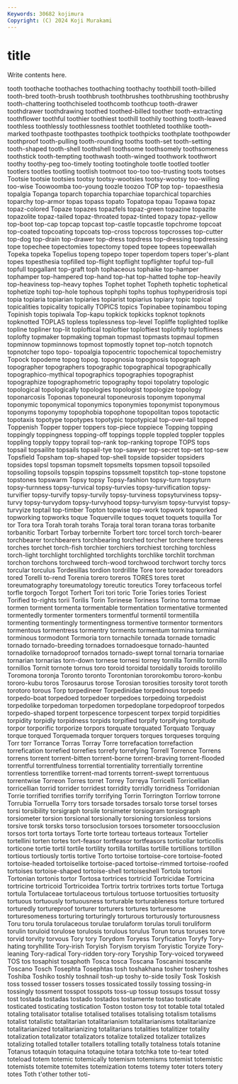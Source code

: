 ```yaml
---
Keywords: 30682 kojimura
Copyright: (C) 2024 Koji Murakami
---
```


# title

Write contents here.



 tooth toothache toothaches toothaching toothachy toothbill tooth-billed
tooth-bred tooth-brush toothbrush toothbrushes toothbrushing toothbrushy tooth-chattering toothchiseled toothcomb toothcup
tooth-drawer toothdrawer toothdrawing toothed toothed-billed toother tooth-extracting toothflower toothful toothier
toothiest toothill toothily toothing tooth-leaved toothless toothlessly toothlessness toothlet toothleted
toothlike tooth-marked toothpaste toothpastes toothpick toothpicks toothplate toothpowder toothproof tooth-pulling
tooth-rounding tooths tooth-set tooth-setting tooth-shaped tooth-shell toothshell toothsome toothsomely toothsomeness
toothstick tooth-tempting toothwash tooth-winged toothwork toothwort toothy toothy-peg too-timely tooting
tootinghole tootle tootled tootler tootlers tootles tootling tootlish tootmoot too-too
too-trusting toots tootses Tootsie tootsie tootsies tootsy tootsy-wootsies tootsy-wootsy too-willing
too-wise Toowoomba too-young toozle toozoo TOP top top- topaesthesia topalgia
Topanga toparch toparchia toparchiae toparchical toparchies toparchy top-armor topas topass
topato Topatopa topau Topawa topaz topaz-colored Topaze topazes topazfels topaz-green
topazine topazite topazolite topaz-tailed topaz-throated topaz-tinted topazy topaz-yellow top-boot top-cap
topcap topcast top-castle topcastle topchrome topcoat top-coated topcoating topcoats top-cross
topcross topcrosses top-cutter top-dog top-drain top-drawer top-dress topdress top-dressing topdressing
tope topechee topectomies topectomy toped topee topees topeewallah Topeka topeka
Topelius topeng topepo toper toperdom topers toper's-plant topes topesthesia topfilled
top-flight topflight topflighter topful top-full topfull topgallant top-graft toph tophaceous
tophaike top-hamper tophamper top-hampered top-hand top-hat top-hatted tophe top-heavily top-heaviness
top-heavy tophes Tophet tophet Topheth tophetic tophetical tophetize tophi top-hole
tophous tophphi tophs tophus tophyperidrosis topi topia topiaria topiarian topiaries
topiarist topiarius topiary topic topical topicalities topicality topically TOPICS topics
Topinabee topinambou toping Topinish topis topiwala Top-kapu topkick topkicks topknot
topknots topknotted TOPLAS topless toplessness top-level Topliffe toplighted toplike topline
topliner top-lit toploftical toploftier toploftiest toploftily toploftiness toplofty topmaker topmaking
topman topmast topmasts topmaul topmen topminnow topminnows topmost topmostly topnet
top-notch topnotch topnotcher topo topo- topoalgia topocentric topochemical topochemistry Topock
topodeme topog topog. topognosia topognosis topograph topographer topographers topographic topographical
topographically topographico-mythical topographics topographies topographist topographize topographometric topography topoi topolatry
topologic topological topologically topologies topologist topologize topology toponarcosis Toponas toponeural
toponeurosis toponym toponymal toponymic toponymical toponymics toponymies toponymist toponymous toponyms
toponymy topophobia topophone topopolitan topos topotactic topotaxis topotype topotypes topotypic
topotypical top-over-tail topped Toppenish Topper topper toppers top-piece toppiece Topping
topping toppingly toppingness topping-off toppings topple toppled toppler topples toppling
topply toppy toprail top-rank top-ranking toprope TOPS tops topsail topsailite
topsails topsail-tye top-sawyer top-secret top-set top-sew Topsfield Topsham top-shaped top-shell
topside topsider topsiders topsides topsl topsman topsmelt topsmelts topsmen topsoil
topsoiled topsoiling topsoils topspin topspins topssmelt topstitch top-stone topstone topstones
topswarm Topsy topsy Topsy-fashion topsy-turn topsyturn topsy-turnness topsy-turvical topsy-turvies topsy-turvification
topsy-turvifier topsy-turvify topsy-turvily topsy-turviness topsyturviness topsy-turvy topsy-turvydom topsy-turvyhood topsy-turvyism topsy-turvyist
topsy-turvyize toptail top-timber Topton topwise top-work topwork topworked topworking topworks
toque Toquerville toques toquet toquets toquilla Tor tor Tora tora
Torah torah torahs Toraja toral toran torana toras torbanite torbanitic
Torbart Torbay torbernite Torbert torc torcel torch torch-bearer torchbearer torchbearers
torchbearing torched torcher torchere torcheres torches torchet torch-fish torchier torchiers
torchiest torching torchless torch-light torchlight torchlighted torchlights torchlike torchlit torchman
torchon torchons torchweed torch-wood torchwood torchwort torchy torcs torcular torculus
Tordesillas tordion tordrillite Tore tore toreador toreadors tored Torelli to-rend
Torenia torero toreros TORES tores toret toreumatography toreumatology toreutic toreutics
Torey torfaceous torfel torfle torgoch Torgot Torhert Tori tori toric
Torie Tories tories Toriest Torified to-rights torii Torilis Torin Torinese
Toriness Torino torma tormae tormen torment tormenta tormentable tormentation tormentative
tormented tormentedly tormenter tormenters tormentful tormentil tormentilla tormenting tormentingly tormentingness
tormentive tormentor tormentors tormentous tormentress tormentry torments tormentum tormina torminal
torminous tormodont Tormoria torn tornachile tornada tornade tornadic tornado tornado-breeding
tornadoes tornadoesque tornado-haunted tornadolike tornadoproof tornados tornado-swept tornal tornaria tornariae
tornarian tornarias torn-down tornese tornesi torney tornilla Tornillo tornillo tornillos
Tornit tornote tornus toro toroid toroidal toroidally toroids torolillo Toromona
toronja Toronto toronto Torontonian tororokombu tororo-konbu tororo-kubu toros Torosaurus torose
Torosian torosities torosity torot toroth torotoro torous Torp torpedineer Torpedinidae
torpedinous torpedo torpedo-boat torpedoed torpedoer torpedoes torpedoing torpedoist torpedolike torpedoman
torpedomen torpedoplane torpedoproof torpedos torpedo-shaped torpent torpescence torpescent torpex torpid
torpidities torpidity torpidly torpidness torpids torpified torpify torpifying torpitude torpor
torporific torporize torpors torquate torquated Torquato Torquay torque torqued Torquemada
torquer torquers torques torqueses torquing Torr torr Torrance Torras Torray
Torre torrefacation torrefaction torrefication torrefied torrefies torrefy torrefying Torrell Torrence
Torrens torrens torrent torrent-bitten torrent-borne torrent-braving torrent-flooded torrentful torrentfulness torrential
torrentiality torrentially torrentine torrentless torrentlike torrent-mad torrents torrent-swept torrentuous torrentwise
Torreon Torres torret Torrey Torreya Torricelli Torricellian torricellian torrid torrider
torridest torridity torridly torridness Torridonian Torrie torrified torrifies torrify torrifying
Torrin Torrington Torrlow torrone Torrubia Torruella Torry tors torsade torsades
torsalo torse torsel torses torsi torsibility torsigraph torsile torsimeter torsiogram
torsiograph torsiometer torsion torsional torsionally torsioning torsionless torsions torsive torsk
torsks torso torsoclusion torsoes torsometer torsoocclusion torsos tort torta tortays
Torte torte torteau torteaus torteaux Tortelier tortellini torten tortes tort-feasor
tortfeasor tortfeasors torticollar torticollis torticone tortie tortil tortile tortility tortilla
tortillas tortille tortillions tortillon tortious tortiously tortis tortive Torto tortoise
tortoise-core tortoise-footed tortoise-headed tortoiselike tortoise-paced tortoise-rimmed tortoise-roofed tortoises tortoise-shaped tortoise-shell
tortoiseshell Tortola tortoni Tortonian tortonis tortor Tortosa tortrices tortricid Tortricidae
Tortricina tortricine tortricoid Tortricoidea Tortrix tortrix tortrixes torts tortue Tortuga
tortula Tortulaceae tortulaceous tortulous tortuose tortuosities tortuosity tortuous tortuously tortuousness
torturable torturableness torture tortured torturedly tortureproof torturer torturers tortures torturesome
torturesomeness torturing torturingly torturous torturously torturousness Toru toru torula torulaceous
torulae torulaform torulas toruli toruliform torulin toruloid torulose torulosis torulous
torulus Torun torus toruses torve torvid torvity torvous Tory tory
Torydom Toryess Toryfication Toryfy Tory-hating toryhillite Tory-irish Toryish Toryism toryism
Toryistic Toryize Tory-leaning Tory-radical Tory-ridden tory-rory Toryship Tory-voiced toryweed TOS
tos tosaphist tosaphoth Tosca tosca Toscana Toscanini toscanite Toscano Tosch
Tosephta Tosephtas tosh toshakhana tosher toshery toshes Toshiba Toshiko toshly
toshnail tosh-up toshy to-side tosily Tosk Toskish toss tossed tosser
tossers tosses tossicated tossily tossing tossing-in tossingly tossment tosspot tosspots
toss-up tossup tossups tossut tossy tost tostada tostadas tostado tostados
tostamente tostao tosticate tosticated tosticating tostication Toston toston tosy tot
totable total totaled totaling totalisator totalise totalised totalises totalising totalism
totalisms totalist totalistic totalitarian totalitarianism totalitarianisms totalitarianize totalitarianized totalitarianizing totalitarians
totalities totalitizer totality totalization totalizator totalizators totalize totalized totalizer totalizes
totalizing totalled totaller totallers totalling totally totalness totals totanine Totanus
totaquin totaquina totaquine totara totchka tote to-tear toted toteload totem
totemic totemically totemism totemisms totemist totemistic totemists totemite totemites totemization
totems totemy toter toters totery totes Toth t'other tother toti-
